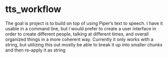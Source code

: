 # tts_workflow

The goal is project is to build on top of using Piper‘s text to speech. I have it usable in a command line, but I would prefer to create a user interface in order to create different people, talking at different times, and overall organized things in a more coherent way. Currently it only works with a string, but utilizing this out mostly be able to break it up into smaller chunks and then re-apply it as string
